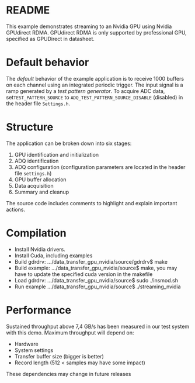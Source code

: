 # README

This example demonstrates streaming to an Nvidia GPU using Nvidia GPUdirect RDMA.
GPUdirect RDMA is only supported by professional GPU, specified as GPUDirect
in datasheet.

# Default behavior

The *default* behavior of the example application is to receive 1000 buffers
on each channel using an integrated periodic trigger. The input signal is a
ramp generated by a *test pattern generator*. To acquire ADC data,
set`TEST_PATTERN_SOURCE` to `ADQ_TEST_PATTERN_SOURCE_DISABLE` (disabled) in
the header file `Settings.h`.


# Structure

The application can be broken down into six stages:

1. GPU identification and initialization
2. ADQ identification
3. ADQ configuration (configuration parameters are located in the header file
   `settings.h`)
4. GPU buffer allocation
5. Data acquisition
6. Summary and cleanup

The source code includes comments to highlight and explain important actions.

# Compilation

* Install Nvidia drivers.
* Install Cuda, including examples
* Build gdrdrv: .../data_transfer_gpu_nvidia/source/gdrdrv$ make
* Build example: .../data_transfer_gpu_nvidia/source$ make,
   you may have to update the specified cuda version in the makefile
* Load gdrdrv: .../data_transfer_gpu_nvidia/source$ sudo ./insmod.sh
* Run example .../data_transfer_gpu_nvidia/source$ ./streaming_nvidia


# Performance

Sustained throughput above 7,4 GB/s has been measured in our test system with
this demo. Maximum throughput will depend on:
* Hardware
* System settings
* Transfer buffer size (bigger is better)
* Record length (512 < samples may have some impact)

These dependencies may change in future releases

